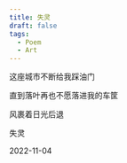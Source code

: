 ```yaml
---
title: 失灵
draft: false
tags:
  - Poem
  - Art
---
```

这座城市不断给我踩油门

直到落叶再也不愿落进我的车筐


风裹着日光后退

失灵

2022-11-04